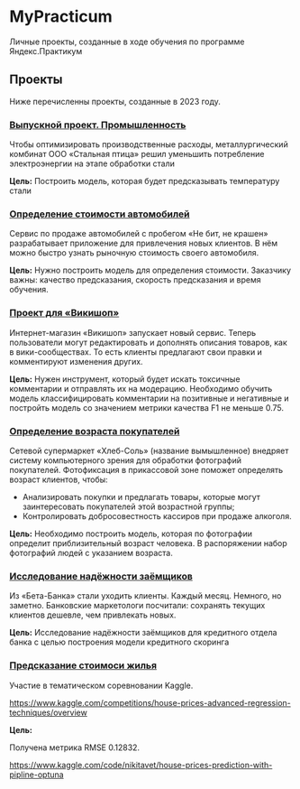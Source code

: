 # MyPracticum
Личные проекты, созданные в ходе обучения по программе Яндекс.Практикум

## Проекты
Ниже перечисленны проекты, созданные в 2023 году.

### [Выпускной проект. Промышленность](https://github.com/Sar-Veter/MyPracticum/tree/84a1e5a9f991292f82fcc3c356d1c7d720b9ec03/1-final-project)
Чтобы оптимизировать производственные расходы, металлургический комбинат ООО «Стальная птица» решил уменьшить потребление электроэнергии на этапе обработки стали

**Цель:**
Построить модель, которая будет предсказывать температуру стали

### [Определение стоимости автомобилей](https://github.com/Sar-Veter/MyPracticum/tree/4ccd02339b92791976e764c6358288108b889364/2-cars-price-prediction)
Сервис по продаже автомобилей с пробегом «Не бит, не крашен» разрабатывает приложение для привлечения новых клиентов. В нём можно быстро узнать рыночную стоимость своего автомобиля.

**Цель:**
Нужно построить модель для определения стоимости. Заказчику важны: качество предсказания, скорость предсказания и время обучения.

### [Проект для «Викишоп»](https://github.com/Sar-Veter/MyPracticum/tree/5331280189e9844a70cd3a57161c87a1b51eb849/3-toxic-comments)
Интернет-магазин «Викишоп» запускает новый сервис. Теперь пользователи могут редактировать и дополнять описания товаров, как в вики-сообществах. То есть клиенты предлагают свои правки и комментируют изменения других.

**Цель:**
Нужен инструмент, который будет искать токсичные комментарии и отправлять их на модерацию. Необходимо обучить модель классифицировать комментарии на позитивные и негативные и постройть модель со значением метрики качества F1 не меньше 0.75.

### [Определение возраста покупателей](https://github.com/Sar-Veter/MyPracticum/tree/4fac425e2358b1b961a775e441703c260ba32066/4-age-prediction-photos)
Сетевой супермаркет «Хлеб-Соль» (название вымышленное) внедряет систему компьютерного зрения для обработки фотографий покупателей. Фотофиксация в прикассовой зоне поможет определять возраст клиентов, чтобы:

- Анализировать покупки и предлагать товары, которые могут заинтересовать покупателей этой возрастной группы;
- Контролировать добросовестность кассиров при продаже алкоголя.

**Цель:**
Необходимо построить модель, которая по фотографии определит приблизительный возраст человека. В распоряжении набор фотографий людей с указанием возраста.

### [Исследование надёжности заёмщиков](https://github.com/Sar-Veter/MyPracticum/tree/32018dfebaa88e8461fc71417b4398b79dc436ea/5-bank-scoring)
Из «Бета-Банка» стали уходить клиенты. Каждый месяц. Немного, но заметно. Банковские маркетологи посчитали: сохранять текущих клиентов дешевле, чем привлекать новых.

**Цель:**
Исследование надёжности заёмщиков для кредитного отдела банка с целью построения модели кредитного скоринга

### [Предсказание стоимоси жилья](https://github.com/Sar-Veter/MyPracticum/tree/c98a77879fd4e4208785abb1645346a6a198eaa6/6-house-price-prediction)
Участие в тематическом соревновании Kaggle.

https://www.kaggle.com/competitions/house-prices-advanced-regression-techniques/overview

**Цель:**

Получена метрика RMSE 0.12832.

https://www.kaggle.com/code/nikitavet/house-prices-prediction-with-pipline-optuna

